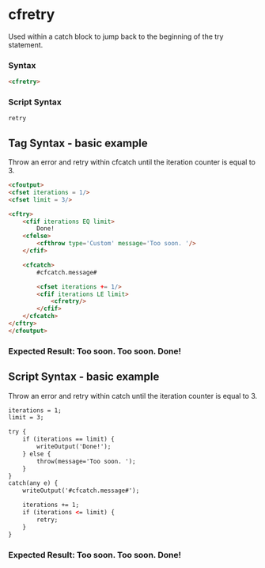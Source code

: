 # cfretry

Used within a catch block to jump back to the beginning of the try statement.

### Syntax

```html
<cfretry>
```

### Script Syntax

```javascript
retry
```

## Tag Syntax - basic example

Throw an error and retry within cfcatch until the iteration counter is equal to 3.

```html
<cfoutput>
<cfset iterations = 1/>
<cfset limit = 3/>

<cftry>
	<cfif iterations EQ limit>
		Done!
	<cfelse>
		<cfthrow type='Custom' message='Too soon. '/>
	</cfif>

	<cfcatch>
		#cfcatch.message#

		<cfset iterations += 1/>
		<cfif iterations LE limit>
			<cfretry/>
		</cfif>
	</cfcatch>
</cftry>
</cfoutput>
```

### Expected Result: Too soon. Too soon. Done!

## Script Syntax - basic example

Throw an error and retry within catch until the iteration counter is equal to 3.

```html
iterations = 1;
limit = 3;

try {
	if (iterations == limit) {
		writeOutput('Done!');
	} else {
		throw(message='Too soon. ');
	}
}
catch(any e) {
	writeOutput('#cfcatch.message#');

	iterations += 1;
	if (iterations <= limit) {
		retry;
	}
}
```

### Expected Result: Too soon. Too soon. Done!
